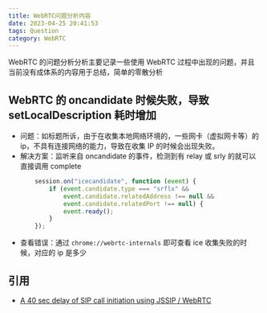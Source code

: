 ```yaml
---
title: WebRTC问题分析内容
date: 2023-04-25 20:41:53
tags: Question
category: WebRTC
---
```


WebRTC 的问题分析分析主要记录一些使用 WebRTC 过程中出现的问题，并且当前没有成体系的内容用于总结，简单的零散分析

## WebRTC 的 oncandidate 时候失败，导致 setLocalDescription 耗时增加

+ 问题：如标题所诉，由于在收集本地网络环境的，一些网卡（虚拟网卡等）的 ip，不具有连接网络的能力，导致在收集 IP 的时候会出现失败。
+ 解决方案：监听来自 oncandidate 的事件，检测到有 relay 或 srly 的就可以直接调用 complete
    ```js
        session.on("icecandidate", function (event) {
            if (event.candidate.type === "srflx" &&
                event.candidate.relatedAddress !== null &&
                event.candidate.relatedPort !== null) {
                event.ready();
            }
        });
    ```
+ 查看错误：通过 `chrome://webrtc-internals` 即可查看 ice 收集失败的时候，对应的 ip 是多少

## 引用
+ [A 40 sec delay of SIP call initiation using JSSIP / WebRTC](https://stackoverflow.com/questions/61253322/a-40-sec-delay-of-sip-call-initiation-using-jssip-webrtc
)
